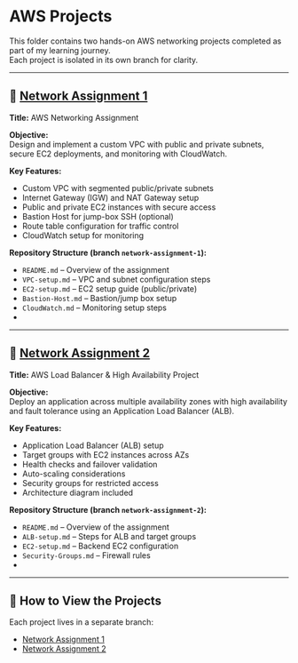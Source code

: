 # AWS Projects

This folder contains two hands-on AWS networking projects completed as part of my learning journey.  
Each project is isolated in its own branch for clarity.  

---

## 📌 [Network Assignment 1](https://github.com/mohamed67471/aws/tree/network-assignment-1) 

**Title:** AWS Networking Assignment  

**Objective:**  
Design and implement a custom VPC with public and private subnets, secure EC2 deployments, and monitoring with CloudWatch.  

**Key Features:**
- Custom VPC with segmented public/private subnets  
- Internet Gateway (IGW) and NAT Gateway setup  
- Public and private EC2 instances with secure access  
- Bastion Host for jump-box SSH (optional)  
- Route table configuration for traffic control  
- CloudWatch setup for monitoring  

**Repository Structure (branch `network-assignment-1`):**
- `README.md` – Overview of the assignment  
- `VPC-setup.md` – VPC and subnet configuration steps  
- `EC2-setup.md` – EC2 setup guide (public/private)  
- `Bastion-Host.md` – Bastion/jump box setup  
- `CloudWatch.md` – Monitoring setup steps   
-  

---

## 📌 [Network Assignment 2](https://github.com/mohamed67471/aws/tree/network-assignment-2)

**Title:** AWS Load Balancer & High Availability Project  

**Objective:**  
Deploy an application across multiple availability zones with high availability and fault tolerance using an Application Load Balancer (ALB).  

**Key Features:**
- Application Load Balancer (ALB) setup  
- Target groups with EC2 instances across AZs  
- Health checks and failover validation  
- Auto-scaling considerations  
- Security groups for restricted access  
- Architecture diagram included  

**Repository Structure (branch `network-assignment-2`):**
- `README.md` – Overview of the assignment  
- `ALB-setup.md` – Steps for ALB and target groups  
- `EC2-setup.md` – Backend EC2 configuration  
- `Security-Groups.md` – Firewall rules  
- 

---

## 🔗 How to View the Projects
Each project lives in a separate branch:  

- [Network Assignment 1](https://github.com/mohamed67471/aws/tree/network-assignment-1) 
- [Network Assignment 2](https://github.com/mohamed67471/aws/tree/network-assignment-2)  






